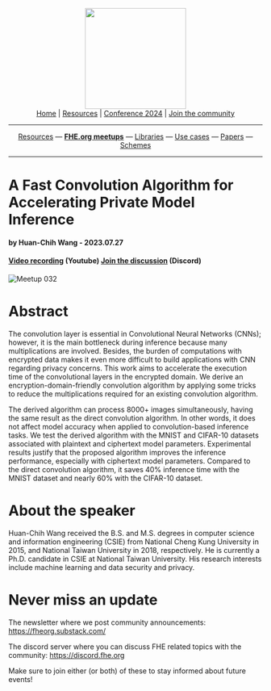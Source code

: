 <!-- Main header navigation -->
<p align="center">
  <img width="200" src="https://user-images.githubusercontent.com/5758427/180978488-db825482-5a58-4c7c-9589-c494a6f0be04.png"><br/>
  <a href="https://fhe-org.github.io">Home</a> | <a href="https://fhe-org.github.io/resources">Resources</a> | <a href="https://fhe-org.github.io/conferences/conference-2024/">Conference 2024</a> | <a href="https://fhe-org.github.io/community">Join the community</a>
</p>
<hr/>
<!-- /Main header navigation -->

<!-- Resource categories links -->
<p align="center">
  <a href="https://fhe-org.github.io/resources">Resources</a>
  —
  <a href="https://fhe-org.github.io/meetups"><b>FHE.org meetups</b></a>
  —
  <a href="https://fhe-org.github.io/resources/libraries">Libraries</a>
  —
  <a href="https://fhe-org.github.io/resources/use-cases">Use cases</a>
  —
  <a href="https://fhe-org.github.io/resources/papers">Papers</a>
  —
  <a href="https://fhe-org.github.io/resources/schemes">Schemes</a>
</p>
<hr/>
<!-- /Resource categories links -->

# A Fast Convolution Algorithm for Accelerating Private Model Inference
#### by Huan-Chih Wang - 2023.07.27
#### <a href="https://www.youtube.com/watch?v=pm496Bb-J3k&list=PLnbmMskCVh1chnSM8Jjy6Nk3IH6fpn7MM&index=1">Video recording</a> (Youtube) <!--| <a href="">Poster</a> (Github) |--> <a href="https://discord.fhe.org">Join the discussion</a> (Discord)

![Meetup 032](https://github.com/FHE-org/fhe-org.github.io/assets/37557436/1cc889ab-9ee9-4253-a3a6-7481b8cad805)


# Abstract

The convolution layer is essential in Convolutional Neural Networks (CNNs); however, it is the main bottleneck during inference because many multiplications are involved. Besides, the burden of computations with encrypted data makes it even more difficult to build applications with CNN regarding privacy concerns. This work aims to accelerate the execution time of the convolutional layers in the encrypted domain. We derive an encryption-domain-friendly convolution algorithm by applying some tricks to reduce the multiplications required for an existing convolution algorithm.

The derived algorithm can process 8000+ images simultaneously, having the same result as the direct convolution algorithm. In other words, it does not affect model accuracy when applied to convolution-based inference tasks. We test the derived algorithm with the MNIST and CIFAR-10 datasets associated with plaintext and ciphertext model parameters. Experimental results justify that the proposed algorithm improves the inference performance, especially with ciphertext model parameters. Compared to the direct convolution algorithm, it saves 40% inference time with the MNIST dataset and nearly 60% with the CIFAR-10 dataset.

# About the speaker

Huan-Chih Wang received the B.S. and M.S. degrees in computer science and information engineering (CSIE) from National Cheng Kung University in 2015, and National Taiwan University in 2018, respectively. He is currently a Ph.D. candidate in CSIE at National Taiwan University. His research interests include machine learning and data security and privacy.

# Never miss an update

The newsletter where we post community announcements: https://fheorg.substack.com/

The discord server where you can discuss FHE related topics with the community: https://discord.fhe.org

Make sure to join either (or both) of these to stay informed about future events!
